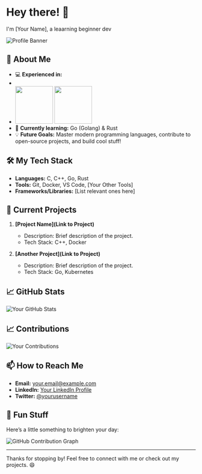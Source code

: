 # Hey there! 👋

I'm [Your Name], a leaarning beginner dev

![Profile Banner](https://via.placeholder.com/1200x300?text=Welcome+to+My+GitHub+Profile) <!-- Replace this with your own banner image -->

## 🚀 About Me

- 💻 **Experienced in:**
-
- <img src="https://www.pngkit.com/png/full/101-1010012_download-png.png" width="100" height="100"> <img src="https://logodix.com/logo/1137946.png" width="100" height="100">
- 🌱 **Currently learning:** Go (Golang) & Rust
- 💡 **Future Goals:** Master modern programming languages, contribute to open-source projects, and build cool stuff!

## 🛠️ My Tech Stack

- **Languages:** C, C++, Go, Rust
- **Tools:** Git, Docker, VS Code, [Your Other Tools]
- **Frameworks/Libraries:** [List relevant ones here]

## 🌟 Current Projects

1. **[Project Name](Link to Project)**
   - Description: Brief description of the project.
   - Tech Stack: C++, Docker

2. **[Another Project](Link to Project)**
   - Description: Brief description of the project.
   - Tech Stack: Go, Kubernetes

## 📈 GitHub Stats

![Your GitHub Stats](https://github-readme-stats.vercel.app/api?username=yourusername&show_icons=true&hide_title=false&hide=prs&count_private=true&hide_border=true&theme=radical)

## 📈 Contributions

![Your Contributions](https://github-readme-streak-stats.herokuapp.com/?user=yourusername&theme=radical)

## 📫 How to Reach Me

- **Email:** [your.email@example.com](mailto:your.email@example.com)
- **LinkedIn:** [Your LinkedIn Profile](https://www.linkedin.com/in/yourprofile)
- **Twitter:** [@yourusername](https://twitter.com/yourusername)

## 🎨 Fun Stuff

Here’s a little something to brighten your day:

![GitHub Contribution Graph](https://activity-graph.herokuapp.com/graph?username=yourusername&theme=github&hide_border=true)

---

Thanks for stopping by! Feel free to connect with me or check out my projects. 😄

<!--
**Jstmaul/Jstmaul** is a ✨ _special_ ✨ repository because its `README.md` (this file) appears on your GitHub profile.

Here are some ideas to get you started:

- 🔭 I’m currently working on ...
- 🌱 I’m currently learning ...
- 👯 I’m looking to collaborate on ...
- 🤔 I’m looking for help with ...
- 💬 Ask me about ...
- 📫 How to reach me: ...
- 😄 Pronouns: ...
- ⚡ Fun fact: ...
-->
